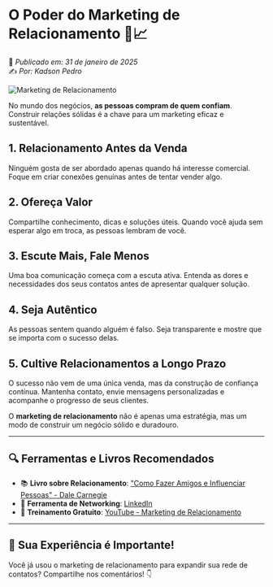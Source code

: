 # O Poder do Marketing de Relacionamento 🤝📈  
📅 *Publicado em: 31 de janeiro de 2025*  
✍️ *Por: Kadson Pedro*  

![Marketing de Relacionamento](https://i.postimg.cc/gJn54k91/new-data-services-UO-QYR28h-S0-unsplash.jpg)

No mundo dos negócios, **as pessoas compram de quem confiam**. Construir relações sólidas é a chave para um marketing eficaz e sustentável.

## 1. Relacionamento Antes da Venda  
Ninguém gosta de ser abordado apenas quando há interesse comercial. Foque em criar conexões genuínas antes de tentar vender algo.

## 2. Ofereça Valor  
Compartilhe conhecimento, dicas e soluções úteis. Quando você ajuda sem esperar algo em troca, as pessoas lembram de você.

## 3. Escute Mais, Fale Menos  
Uma boa comunicação começa com a escuta ativa. Entenda as dores e necessidades dos seus contatos antes de apresentar qualquer solução.

## 4. Seja Autêntico  
As pessoas sentem quando alguém é falso. Seja transparente e mostre que se importa com o sucesso delas.

## 5. Cultive Relacionamentos a Longo Prazo  
O sucesso não vem de uma única venda, mas da construção de confiança contínua. Mantenha contato, envie mensagens personalizadas e acompanhe o progresso de seus clientes.

O **marketing de relacionamento** não é apenas uma estratégia, mas um modo de construir um negócio sólido e duradouro.

---

## 🔍 **Ferramentas e Livros Recomendados**
- 📚 **Livro sobre Relacionamento**: ["Como Fazer Amigos e Influenciar Pessoas" - Dale Carnegie](https://amzn.to/3xM9M0p)
- 📱 **Ferramenta de Networking**: [LinkedIn](https://www.linkedin.com/)
- 🎥 **Treinamento Gratuito**: [YouTube - Marketing de Relacionamento](https://www.youtube.com/results?search_query=marketing+de+relacionamento)

---

## 💬 **Sua Experiência é Importante!**  
Você já usou o marketing de relacionamento para expandir sua rede de contatos? Compartilhe nos comentários! 👇  
